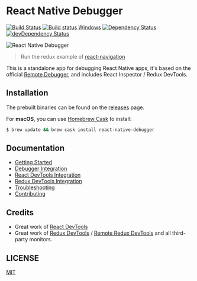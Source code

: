 # React Native Debugger

[![Build Status](https://travis-ci.org/jhen0409/react-native-debugger.svg?branch=master)](https://travis-ci.org/jhen0409/react-native-debugger) [![Build status Windows](https://ci.appveyor.com/api/projects/status/botj7b3pj4hth6tn/branch/master?svg=true)](https://ci.appveyor.com/project/jhen0409/react-native-debugger) [![Dependency Status](https://david-dm.org/jhen0409/react-native-debugger.svg)](https://david-dm.org/jhen0409/react-native-debugger) [![devDependency Status](https://david-dm.org/jhen0409/react-native-debugger/dev-status.svg)](https://david-dm.org/jhen0409/react-native-debugger?type=dev)

![React Native Debugger](https://cloud.githubusercontent.com/assets/3001525/25580747/f6ee917a-2eb5-11e7-8c78-0e47ab4b2a4b.png)

> Run the redux example of [react-navigation](https://github.com/react-community/react-navigation/tree/master/examples/ReduxExample)

This is a standalone app for debugging React Native apps, it's based on the official [Remote Debugger](https://facebook.github.io/react-native/docs/debugging.html#chrome-developer-tools), and includes React Inspector / Redux DevTools.

## Installation

The prebuilt binaries can be found on the [releases](https://github.com/jhen0409/react-native-debugger/releases) page.

For __macOS__, you can use [Homebrew Cask](http://caskroom.io) to install:

```bash
$ brew update && brew cask install react-native-debugger
```

## Documentation

* [Getting Started](docs/getting-started.md)
* [Debugger Integration](docs/debugger-integration.md)
* [React DevTools Integration](docs/react-devtools-integration.md)
* [Redux DevTools Integration](docs/redux-devtools-integration.md)
* [Troubleshooting](docs/troubleshooting.md)
* [Contributing](docs/contributing.md)

## Credits

* Great work of [React DevTools](https://github.com/facebook/react-devtools)
* Great work of [Redux DevTools](https://github.com/gaearon/redux-devtools) / [Remote Redux DevTools](https://github.com/zalmoxisus/remote-redux-devtools) and all third-party monitors.

## LICENSE

[MIT](LICENSE.md)
